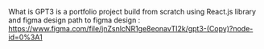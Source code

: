 What is GPT3 is a portfolio project build from scratch using React.js library and figma design
path to figma design : https://www.figma.com/file/jnZsnlcNR1ge8eonavTI2k/gpt3-(Copy)?node-id=0%3A1